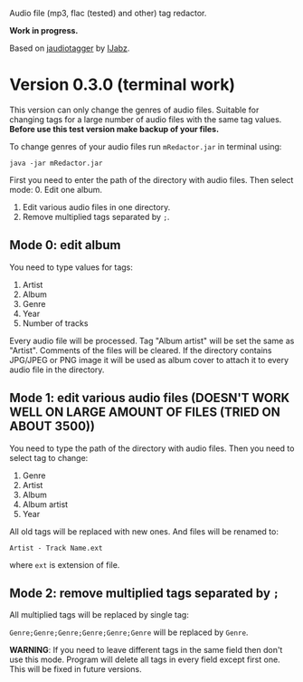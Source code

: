 Audio file (mp3, flac (tested) and other) tag redactor.

**Work in progress.**

Based on [jaudiotagger](https://bitbucket.org/ijabz/jaudiotagger/)
by [IJabz](https://bitbucket.org/ijabz/).

# Version 0.3.0 (terminal work)
This version can only change the genres of audio files.
Suitable for changing tags for a large number of audio files with the same tag values.
**Before use this test version make backup of your files.**



To change genres of your audio files run ```mRedactor.jar``` in terminal using:

```
java -jar mRedactor.jar
```

First you need to enter the path of the directory with audio files. Then select mode:
0. Edit one album.
1. Edit various audio files in one directory.
2. Remove multiplied tags separated by ```;```.

## Mode 0: edit album
You need to type values for tags:
1. Artist
2. Album
3. Genre
4. Year
5. Number of tracks

Every audio file will be processed. Tag "Album artist" will be set the same as "Artist". Comments of the files will be cleared.
If the directory contains JPG/JPEG or PNG image it will be used as album cover to attach it to every audio file in the directory.

## Mode 1: edit various audio files (DOESN'T WORK WELL ON LARGE AMOUNT OF FILES (TRIED ON ABOUT 3500))
You need to type the path of the directory with audio files. Then you need to select tag to change:
1. Genre
2. Artist
3. Album
4. Album artist
5. Year

All old tags will be replaced with new ones. And files will be renamed to:
```
Artist - Track Name.ext
```
where ```ext``` is extension of file.

## Mode 2: remove multiplied tags separated by ```;```
All multiplied tags will be replaced by single tag:

```Genre;Genre;Genre;Genre;Genre;Genre``` will be replaced by ```Genre```.

**WARNING**: If you need to leave different tags in the same field then don't use this mode.
Program will delete all tags in every field except first one.
This will be fixed in future versions.
